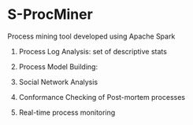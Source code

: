 # S-ProcMiner
Process mining tool developed using Apache Spark

1. Process Log Analysis: set of descriptive stats

2. Process Model Building:

3. Social Network Analysis

4. Conformance Checking of Post-mortem processes

5. Real-time process monitoring

